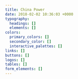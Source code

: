 ```yaml
---
title: China Power
date: 2018-02-02 10:36:03 +0000
typography:
  headings: []
  elements: []
colors:
  primary_colors: []
  secondary_color: []
  interactive_palettes: []
links: []
buttons: []
logos: []
tables: []
form_elements: []
---
```


